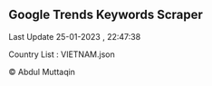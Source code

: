 

## Google Trends Keywords Scraper 
 
Last Update 25-01-2023 , 22:47:38

Country List :
VIETNAM.json



© Abdul Muttaqin 
